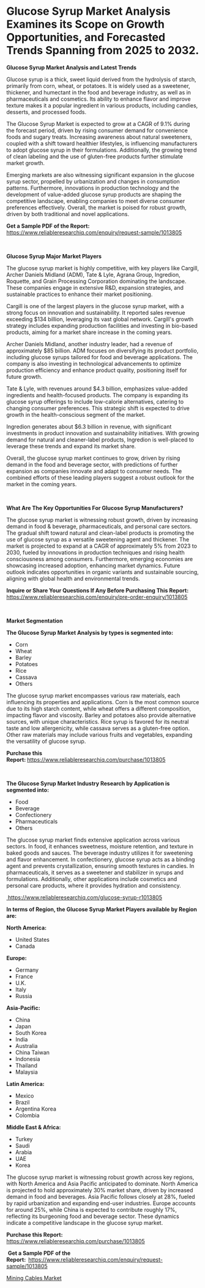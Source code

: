 <p><h1>Glucose Syrup Market Analysis Examines its Scope on Growth Opportunities, and Forecasted Trends Spanning from 2025 to 2032.</h1></p><p><strong>Glucose Syrup Market Analysis and Latest Trends</strong></p>
<p><p>Glucose syrup is a thick, sweet liquid derived from the hydrolysis of starch, primarily from corn, wheat, or potatoes. It is widely used as a sweetener, thickener, and humectant in the food and beverage industry, as well as in pharmaceuticals and cosmetics. Its ability to enhance flavor and improve texture makes it a popular ingredient in various products, including candies, desserts, and processed foods.</p><p>The Glucose Syrup Market is expected to grow at a CAGR of 9.1% during the forecast period, driven by rising consumer demand for convenience foods and sugary treats. Increasing awareness about natural sweeteners, coupled with a shift toward healthier lifestyles, is influencing manufacturers to adopt glucose syrup in their formulations. Additionally, the growing trend of clean labeling and the use of gluten-free products further stimulate market growth.</p><p>Emerging markets are also witnessing significant expansion in the glucose syrup sector, propelled by urbanization and changes in consumption patterns. Furthermore, innovations in production technology and the development of value-added glucose syrup products are shaping the competitive landscape, enabling companies to meet diverse consumer preferences effectively. Overall, the market is poised for robust growth, driven by both traditional and novel applications.</p></p>
<p><strong>Get a Sample PDF of the Report:&nbsp;</strong> <a href="https://www.reliableresearchiq.com/enquiry/request-sample/1013805?utm_campaign=2657&utm_medium=2&utm_source=Github&utm_content=ia&utm_term=02032025&utm_id=glucose-syrup">https://www.reliableresearchiq.com/enquiry/request-sample/1013805</a></p>
<p>&nbsp;</p>
<p><strong>Glucose Syrup Major Market Players</strong></p>
<p><p>The glucose syrup market is highly competitive, with key players like Cargill, Archer Daniels Midland (ADM), Tate & Lyle, Agrana Group, Ingredion, Roquette, and Grain Processing Corporation dominating the landscape. These companies engage in extensive R&D, expansion strategies, and sustainable practices to enhance their market positioning.</p><p>Cargill is one of the largest players in the glucose syrup market, with a strong focus on innovation and sustainability. It reported sales revenue exceeding $134 billion, leveraging its vast global network. Cargill's growth strategy includes expanding production facilities and investing in bio-based products, aiming for a market share increase in the coming years.</p><p>Archer Daniels Midland, another industry leader, had a revenue of approximately $85 billion. ADM focuses on diversifying its product portfolio, including glucose syrups tailored for food and beverage applications. The company is also investing in technological advancements to optimize production efficiency and enhance product quality, positioning itself for future growth.</p><p>Tate & Lyle, with revenues around $4.3 billion, emphasizes value-added ingredients and health-focused products. The company is expanding its glucose syrup offerings to include low-calorie alternatives, catering to changing consumer preferences. This strategic shift is expected to drive growth in the health-conscious segment of the market.</p><p>Ingredion generates about $6.3 billion in revenue, with significant investments in product innovation and sustainability initiatives. With growing demand for natural and cleaner-label products, Ingredion is well-placed to leverage these trends and expand its market share.</p><p>Overall, the glucose syrup market continues to grow, driven by rising demand in the food and beverage sector, with predictions of further expansion as companies innovate and adapt to consumer needs. The combined efforts of these leading players suggest a robust outlook for the market in the coming years.</p></p>
<p>&nbsp;</p>
<p><strong>What Are The Key Opportunities For Glucose Syrup Manufacturers?</strong></p>
<p><p>The glucose syrup market is witnessing robust growth, driven by increasing demand in food & beverage, pharmaceuticals, and personal care sectors. The gradual shift toward natural and clean-label products is promoting the use of glucose syrup as a versatile sweetening agent and thickener. The market is projected to expand at a CAGR of approximately 5% from 2023 to 2030, fueled by innovations in production techniques and rising health consciousness among consumers. Furthermore, emerging economies are showcasing increased adoption, enhancing market dynamics. Future outlook indicates opportunities in organic variants and sustainable sourcing, aligning with global health and environmental trends.</p></p>
<p><strong>Inquire or Share Your Questions If Any Before Purchasing This Report:</strong> <a href="https://www.reliableresearchiq.com/enquiry/pre-order-enquiry/1013805?utm_campaign=2657&utm_medium=2&utm_source=Github&utm_content=ia&utm_term=02032025&utm_id=glucose-syrup">https://www.reliableresearchiq.com/enquiry/pre-order-enquiry/1013805</a></p>
<p>&nbsp;</p>
<p><strong>Market Segmentation</strong></p>
<p><strong>The Glucose Syrup Market Analysis by types is segmented into:</strong></p>
<p><ul><li>Corn</li><li>Wheat</li><li>Barley</li><li>Potatoes</li><li>Rice</li><li>Cassava</li><li>Others</li></ul></p>
<p><p>The glucose syrup market encompasses various raw materials, each influencing its properties and applications. Corn is the most common source due to its high starch content, while wheat offers a different composition, impacting flavor and viscosity. Barley and potatoes also provide alternative sources, with unique characteristics. Rice syrup is favored for its neutral taste and low allergenicity, while cassava serves as a gluten-free option. Other raw materials may include various fruits and vegetables, expanding the versatility of glucose syrup.</p></p>
<p><strong>Purchase this Report:&nbsp;</strong><a href="https://www.reliableresearchiq.com/purchase/1013805?utm_campaign=2657&utm_medium=2&utm_source=Github&utm_content=ia&utm_term=02032025&utm_id=glucose-syrup">https://www.reliableresearchiq.com/purchase/1013805</a></p>
<p>&nbsp;</p>
<p><strong>The Glucose Syrup Market Industry Research by Application is segmented into:</strong></p>
<p><ul><li>Food</li><li>Beverage</li><li>Confectionery</li><li>Pharmaceuticals</li><li>Others</li></ul></p>
<p><p>The glucose syrup market finds extensive application across various sectors. In food, it enhances sweetness, moisture retention, and texture in baked goods and sauces. The beverage industry utilizes it for sweetening and flavor enhancement. In confectionery, glucose syrup acts as a binding agent and prevents crystallization, ensuring smooth textures in candies. In pharmaceuticals, it serves as a sweetener and stabilizer in syrups and formulations. Additionally, other applications include cosmetics and personal care products, where it provides hydration and consistency.</p></p>
<p><a href="https://www.reliableresearchiq.com/glucose-syrup-r1013805?utm_campaign=2657&utm_medium=2&utm_source=Github&utm_content=ia&utm_term=02032025&utm_id=glucose-syrup">&nbsp;https://www.reliableresearchiq.com/glucose-syrup-r1013805</a></p>
<p><strong>In terms of Region, the Glucose Syrup Market Players available by Region are:</strong></p>
<p>
    <p> <strong> North America: </strong>
        <ul>
            <li>United States</li>
            <li>Canada</li>
        </ul>
        </p> 
    <p> <strong> Europe: </strong>
        <ul>
            <li>Germany</li>
            <li>France</li>
            <li>U.K.</li>
            <li>Italy</li>
            <li>Russia</li>
        </ul>
        </p> 
    <p> <strong> Asia-Pacific: </strong>
        <ul>
            <li>China</li>
            <li>Japan</li>
            <li>South Korea</li>
            <li>India</li>
            <li>Australia</li>
            <li>China Taiwan</li>
            <li>Indonesia</li>
            <li>Thailand</li>
            <li>Malaysia</li>
        </ul>
        </p> 
    <p> <strong> Latin America: </strong>
        <ul>
            <li>Mexico</li>
            <li>Brazil</li>
            <li>Argentina Korea</li>
            <li>Colombia</li>
        </ul>
        </p> 
    <p> <strong> Middle East & Africa: </strong>
        <ul>
            <li>Turkey</li>
            <li>Saudi</li>
            <li>Arabia</li>
            <li>UAE</li>
            <li>Korea</li>
        </ul>
    </p>
    </p>
<p><p>The glucose syrup market is witnessing robust growth across key regions, with North America and Asia Pacific anticipated to dominate. North America is projected to hold approximately 30% market share, driven by increased demand in food and beverages. Asia Pacific follows closely at 28%, fueled by rapid urbanization and expanding end-user industries. Europe accounts for around 25%, while China is expected to contribute roughly 17%, reflecting its burgeoning food and beverage sector. These dynamics indicate a competitive landscape in the glucose syrup market.</p></p>
<p><strong>Purchase this Report: </strong><a href="https://www.reliableresearchiq.com/purchase/1013805?utm_campaign=2657&utm_medium=2&utm_source=Github&utm_content=ia&utm_term=02032025&utm_id=glucose-syrup">https://www.reliableresearchiq.com/purchase/1013805</a></p>
<p>&nbsp;<strong>Get a Sample PDF of the Report:&nbsp;&nbsp;</strong><a href="https://www.reliableresearchiq.com/enquiry/request-sample/1013805?utm_campaign=2657&utm_medium=2&utm_source=Github&utm_content=ia&utm_term=02032025&utm_id=glucose-syrup">https://www.reliableresearchiq.com/enquiry/request-sample/1013805</a></p>
<p><strong></strong></p>
<p><p><a href="https://github.com/tselahiara/Market-Research-Report-List-1/blob/main/mining-cables-market.md?utm_campaign=2657&utm_medium=2&utm_source=Github&utm_content=ia&utm_term=02032025&utm_id=glucose-syrup">Mining Cables Market</a></p></p>